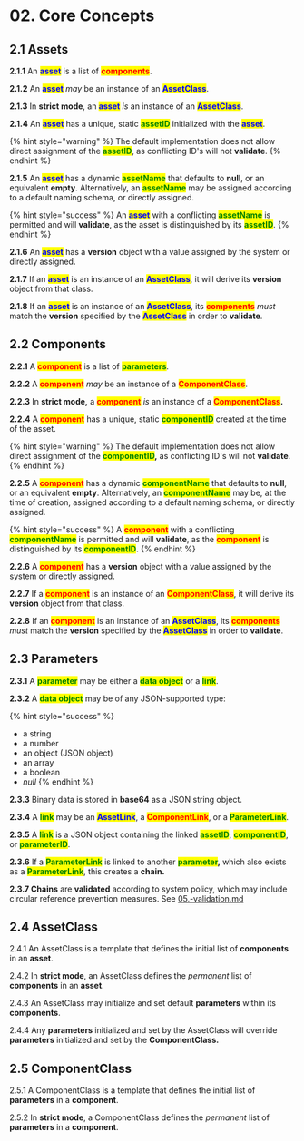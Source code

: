 # 02. Core Concepts

## 2.1  Assets

&#x20;  **2.1.1** An <mark style="color:blue;">**asset**</mark> is a list of <mark style="color:red;">**components**</mark>.&#x20;

&#x20;  **2.1.2** An <mark style="color:blue;">**asset**</mark> _may_ be an instance of an <mark style="color:blue;">**AssetClass**</mark>.&#x20;

&#x20;  **2.1.3** In **strict mode**, an <mark style="color:blue;">**asset**</mark> _is_ an instance of an <mark style="color:blue;">**AssetClass**</mark>.

&#x20;  **2.1.4** An <mark style="color:blue;">**asset**</mark> has a unique, static <mark style="color:green;">**assetID**</mark> initialized with the <mark style="color:blue;">**asset**</mark>.&#x20;

{% hint style="warning" %}
The default implementation does not allow direct assignment of the <mark style="color:green;">**assetID**</mark>, as conflicting ID's will not **validate**.
{% endhint %}

&#x20;  **2.1.5** An <mark style="color:blue;">**asset**</mark> has a dynamic <mark style="color:green;">**assetName**</mark> that defaults to **null**, or an equivalent **empty**. Alternatively, an <mark style="color:green;">**assetName**</mark> may be assigned according to a default naming schema, or directly assigned.&#x20;

{% hint style="success" %}
An <mark style="color:blue;">**asset**</mark> with a conflicting <mark style="color:green;">**assetName**</mark> is permitted and will **validate**, as the asset is distinguished by its <mark style="color:green;">**assetID**</mark>.
{% endhint %}

&#x20;    **2.1.6** An <mark style="color:blue;">**asset**</mark> has a **version** object with a value assigned by the system or directly assigned.

&#x20;    **2.1.7** If an <mark style="color:blue;">**asset**</mark> is an instance of an <mark style="color:blue;">**AssetClass**</mark>, it will derive its **version** object from that class.

&#x20;    **2.1.8** If an <mark style="color:blue;">**asset**</mark> is an instance of an <mark style="color:blue;">**AssetClass**</mark>, its <mark style="color:red;">**components**</mark> _must_ match the **version** specified by the <mark style="color:blue;">**AssetClass**</mark> in order to **validate**.

## 2.2 Components

&#x20;  **2.2.1** A <mark style="color:red;">**component**</mark> is a list of <mark style="color:green;">**parameters**</mark>.

&#x20;  **2.2.2** A <mark style="color:red;">**component**</mark> _may_ be an instance of a <mark style="color:red;">**ComponentClass**</mark>.

&#x20;  **2.2.3** In **strict mode,** a <mark style="color:red;">**component**</mark> _is_ an instance of a <mark style="color:red;">**ComponentClass**</mark>**.**

&#x20;  **2.2.4** A <mark style="color:red;">**component**</mark> has a unique, static <mark style="color:green;">**componentID**</mark> created at the time of the asset.&#x20;

{% hint style="warning" %}
The default implementation does not allow direct assignment of the <mark style="color:green;">**componentID**</mark>**,** as conflicting ID's will not **validate**.
{% endhint %}

&#x20;  **2.2.5** A <mark style="color:red;">**component**</mark> has a dynamic <mark style="color:green;">**componentName**</mark> that defaults to **null**, or an equivalent **empty**. Alternatively, an <mark style="color:green;">**componentName**</mark> may be, at the time of creation, assigned according to a default naming schema, or directly assigned.&#x20;

{% hint style="success" %}
A <mark style="color:red;">**component**</mark> with a conflicting <mark style="color:green;">**componentName**</mark> is permitted and will **validate**, as the <mark style="color:red;">**component**</mark> is distinguished by its <mark style="color:green;">**componentID**</mark>.
{% endhint %}

&#x20;    **2.2.6** A <mark style="color:red;">**component**</mark> has a **version** object with a value assigned by the system or directly assigned.

&#x20;    **2.2.7** If a <mark style="color:red;">**component**</mark> is an instance of an <mark style="color:red;">**ComponentClass**</mark>, it will derive its **version** object from that class.

&#x20;    **2.2.8** If an <mark style="color:red;">**component**</mark> is an instance of an <mark style="color:blue;">**AssetClass**</mark>, its <mark style="color:red;">**components**</mark> _must_ match the **version** specified by the <mark style="color:blue;">**AssetClass**</mark> in order to **validate**.

## 2.3 Parameters

&#x20;     **2.3.1** A <mark style="color:green;">**parameter**</mark> may be either a <mark style="color:green;">**data object**</mark> or a <mark style="color:green;">**link**</mark>.

&#x20;     **2.3.2** A <mark style="color:green;">**data object**</mark> may be of any JSON-supported type:

{% hint style="success" %}
* a string
* a number
* an object (JSON object)
* an array
* a boolean
* _null_
{% endhint %}

&#x20;     **2.3.3** Binary data is stored in **base64** as a JSON string object.

&#x20;     **2.3.4** A <mark style="color:green;">**link**</mark> may be an <mark style="color:blue;">**AssetLink**</mark>, a <mark style="color:red;">**ComponentLink**</mark>, or a <mark style="color:green;">**ParameterLink**</mark>.

&#x20;     **2.3.5** A <mark style="color:green;">**link**</mark> is a JSON object containing the linked <mark style="color:green;">**assetID**</mark>, <mark style="color:green;">**componentID**</mark>, or <mark style="color:green;">**parameterID**</mark>.

&#x20;     **2.3.6** If a <mark style="color:green;">**ParameterLink**</mark> is linked to another <mark style="color:green;">**parameter**</mark>**,** which also exists as a <mark style="color:green;">**ParameterLink**</mark>, this creates a **chain.**&#x20;

&#x20;    **2.3.7 Chains** are **validated** according to system policy, which may include circular reference prevention measures. See [05.-validation.md](05.-validation.md "mention")



## 2.4 AssetClass

&#x20;  2.4.1 An AssetClass is a template that defines the initial list of **components** in an **asset**.

&#x20;  2.4.2 In **strict mode**, an AssetClass defines the _permanent_ list of **components** in an **asset**.

&#x20;  2.4.3 An AssetClass may initialize and set default **parameters** within its **components**.

&#x20;  2.4.4 Any **parameters** initialized and set by the AssetClass will override **parameters** initialized and set by the **ComponentClass.**&#x20;

## 2.5 ComponentClass

&#x20;  2.5.1 A ComponentClass is a template that defines the initial list of **parameters** in a **component**.

&#x20;  2.5.2 In **strict mode**, a ComponentClass defines the _permanent_ list of **parameters** in a **component**.





